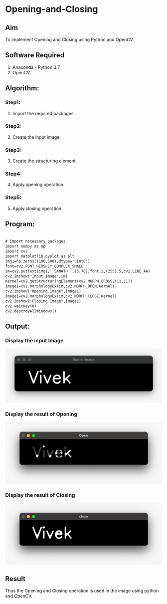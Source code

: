 # Opening-and-Closing

## Aim
To implement Opening and Closing using Python and OpenCV.

## Software Required
1. Anaconda - Python 3.7
2. OpenCV
## Algorithm:
### Step1:
1. Import the required packages.

### Step2:
2. Create the input image.
### Step3:
3. Create the structuring element.

### Step4:
4. Apply opening operation.
### Step5:
5. Apply closing operation.
 
## Program:
~~~

# Import necessary packages
import numpy as np
import cv2
import matplotlib.pyplot as plt
img1=np.zeros((100,500),dtype='uint8')
font=cv2.FONT_HERSHEY_COMPLEX_SMALL
im=cv2.putText(img1,' SANATH ',(5,70),font,2,(255),5,cv2.LINE_AA)
cv2.imshow("Input Image",im)
Kernel=cv2.getStructuringElement(cv2.MORPH_CROSS,(11,11))
image1=cv2.morphologyEx(im,cv2.MORPH_OPEN,Kernel)
cv2.imshow("Opening Image",image1)
image1=cv2.morphologyEx(im,cv2.MORPH_CLOSE,Kernel)
cv2.imshow("Closing Image",image1)
cv2.waitKey(0)
cv2.destroyAllWindows()

~~~
## Output:

### Display the input Image
![](hk1.jpeg)


### Display the result of Opening
![](hk2.jpeg)

### Display the result of Closing
![](hk3.jpeg)
## Result
Thus the Opening and Closing operation is used in the image using python and OpenCV.
